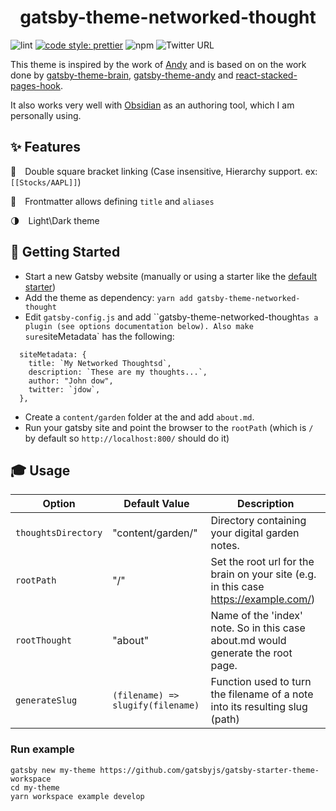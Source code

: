 <h1 align="center">
  gatsby-theme-networked-thought
</h1>

![lint](https://github.com/ekampf/gatsby-theme-networked-thought/actions/workflows/lint.yml/badge.svg?branch=main)
[![code style: prettier](https://img.shields.io/badge/code_style-prettier-ff69b4.svg?style=flat-square)](https://github.com/prettier/prettier)
![npm](https://img.shields.io/npm/v/gatsby-theme-networked-thought)
![Twitter URL](https://img.shields.io/twitter/url?label=Follow%20@ekampf&style=social&url=https%3A%2F%2Ftwitter.com%2Fekampf)

This theme is inspired by the work of [Andy](https://notes.andymatuschak.org/About_these_notes) and is based on on the work done by [gatsby-theme-brain](https://github.com/aengusmcmillin/gatsby-theme-brain), [gatsby-theme-andy](https://github.com/aravindballa/gatsby-theme-andy) and [react-stacked-pages-hook](https://github.com/mathieudutour/gatsby-n-roamresearch/tree/master/packages/react-stacked-pages-hook).

It also works very well with [Obsidian](http://obsidian.md/) as an authoring tool, which I am personally using.

## ✨ Features

🔗 Double square bracket linking (Case insensitive, Hierarchy support. ex: `[[Stocks/AAPL]]`)

📰 Frontmatter allows defining `title` and `aliases`

🌗 Light\Dark theme

## 🚀 Getting Started

- Start a new Gatsby website (manually or using a starter like the [default starter](https://github.com/gatsbyjs/gatsby-starter-default))
- Add the theme as dependency: `yarn add gatsby-theme-networked-thought`
- Edit `gatsby-config.js` and add ``gatsby-theme-networked-thought` as a plugin (see options documentation below). Also make sure `siteMetadata` has the following:

```
  siteMetadata: {
    title: `My Networked Thoughtsd`,
    description: `These are my thoughts...`,
    author: "John dow",
    twitter: `jdow`,
  },
```

- Create a `content/garden` folder at the and add `about.md`.
- Run your gatsby site and point the browser to the `rootPath` (which is `/` by default so `http://localhost:800/` should do it)

## 🎓 Usage

| Option              | Default Value                     | Description                                                                            |
| ------------------- | --------------------------------- | -------------------------------------------------------------------------------------- |
| `thoughtsDirectory` | "content/garden/"                 | Directory containing your digital garden notes.                                        |
| `rootPath`          | "/"                               | Set the root url for the brain on your site (e.g. in this case <https://example.com/>) |
| `rootThought`       | "about"                           | Name of the 'index' note. So in this case about.md would generate the root page.       |
| `generateSlug`      | `(filename) => slugify(filename)` | Function used to turn the filename of a note into its resulting slug (path)            |

### Run example

```shell
gatsby new my-theme https://github.com/gatsbyjs/gatsby-starter-theme-workspace
cd my-theme
yarn workspace example develop
```
